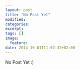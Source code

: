 ```yaml
---
layout: post
title: "No Post Yet"
modified:
categories: 
excerpt:
tags: []
image:
  feature:
date: 2014-10-01T11:07:32+02:00
---
```


No Post Yet :)